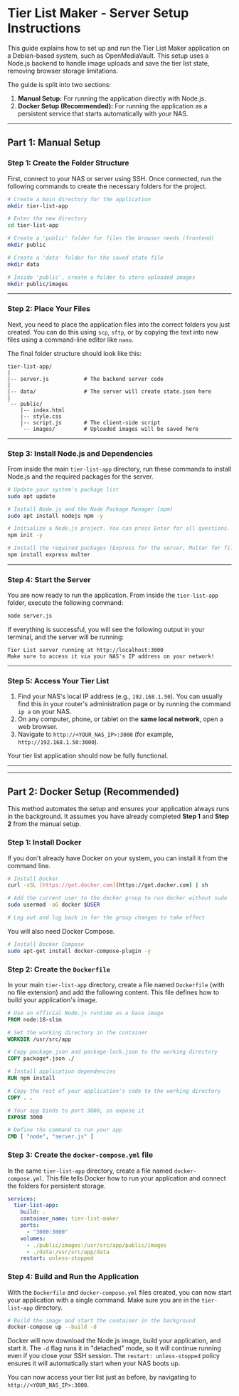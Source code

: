 # Tier List Maker - Server Setup Instructions

This guide explains how to set up and run the Tier List Maker application on a Debian-based system, such as OpenMediaVault. This setup uses a Node.js backend to handle image uploads and save the tier list state, removing browser storage limitations.

The guide is split into two sections:
1.  **Manual Setup:** For running the application directly with Node.js.
2.  **Docker Setup (Recommended):** For running the application as a persistent service that starts automatically with your NAS.

---

## **Part 1: Manual Setup**

### **Step 1: Create the Folder Structure**

First, connect to your NAS or server using SSH. Once connected, run the following commands to create the necessary folders for the project.

```bash
# Create a main directory for the application
mkdir tier-list-app

# Enter the new directory
cd tier-list-app

# Create a 'public' folder for files the browser needs (frontend)
mkdir public

# Create a 'data' folder for the saved state file
mkdir data

# Inside 'public', create a folder to store uploaded images
mkdir public/images
```

---

### **Step 2: Place Your Files**

Next, you need to place the application files into the correct folders you just created. You can do this using `scp`, `sftp`, or by copying the text into new files using a command-line editor like `nano`.

The final folder structure should look like this:

```
tier-list-app/
|
|-- server.js           # The backend server code
|
|-- data/               # The server will create state.json here
|
`-- public/
    |-- index.html
    |-- style.css
    |-- script.js       # The client-side script
    `-- images/         # Uploaded images will be saved here
```

---

### **Step 3: Install Node.js and Dependencies**

From inside the main `tier-list-app` directory, run these commands to install Node.js and the required packages for the server.

```bash
# Update your system's package list
sudo apt update

# Install Node.js and the Node Package Manager (npm)
sudo apt install nodejs npm -y

# Initialize a Node.js project. You can press Enter for all questions.
npm init -y

# Install the required packages (Express for the server, Multer for file uploads)
npm install express multer
```

---

### **Step 4: Start the Server**

You are now ready to run the application. From inside the `tier-list-app` folder, execute the following command:

```bash
node server.js
```

If everything is successful, you will see the following output in your terminal, and the server will be running:

```
Tier List server running at http://localhost:3000
Make sure to access it via your NAS's IP address on your network!
```

---

### **Step 5: Access Your Tier List**

1.  Find your NAS's local IP address (e.g., `192.168.1.50`). You can usually find this in your router's administration page or by running the command `ip a` on your NAS.
2.  On any computer, phone, or tablet on the **same local network**, open a web browser.
3.  Navigate to `http://<YOUR_NAS_IP>:3000` (for example, `http://192.168.1.50:3000`).

Your tier list application should now be fully functional.

---
---

## **Part 2: Docker Setup (Recommended)**

This method automates the setup and ensures your application always runs in the background. It assumes you have already completed **Step 1** and **Step 2** from the manual setup.

### **Step 1: Install Docker**

If you don't already have Docker on your system, you can install it from the command line.

```bash
# Install Docker
curl -sSL [https://get.docker.com](https://get.docker.com) | sh

# Add the current user to the docker group to run docker without sudo
sudo usermod -aG docker $USER

# Log out and log back in for the group changes to take effect
```

You will also need Docker Compose.

```bash
# Install Docker Compose
sudo apt-get install docker-compose-plugin -y
```

### **Step 2: Create the `Dockerfile`**

In your main `tier-list-app` directory, create a file named `Dockerfile` (with no file extension) and add the following content. This file defines how to build your application's image.

```Dockerfile
# Use an official Node.js runtime as a base image
FROM node:18-slim

# Set the working directory in the container
WORKDIR /usr/src/app

# Copy package.json and package-lock.json to the working directory
COPY package*.json ./

# Install application dependencies
RUN npm install

# Copy the rest of your application's code to the working directory
COPY . .

# Your app binds to port 3000, so expose it
EXPOSE 3000

# Define the command to run your app
CMD [ "node", "server.js" ]
```

### **Step 3: Create the `docker-compose.yml` file**

In the same `tier-list-app` directory, create a file named `docker-compose.yml`. This file tells Docker how to run your application and connect the folders for persistent storage.

```yaml
services:
  tier-list-app:
    build: .
    container_name: tier-list-maker
    ports:
      - "3000:3000"
    volumes:
      - ./public/images:/usr/src/app/public/images
      - ./data:/usr/src/app/data
    restart: unless-stopped
```

### **Step 4: Build and Run the Application**

With the `Dockerfile` and `docker-compose.yml` files created, you can now start your application with a single command. Make sure you are in the `tier-list-app` directory.

```bash
# Build the image and start the container in the background
docker-compose up --build -d
```

Docker will now download the Node.js image, build your application, and start it. The `-d` flag runs it in "detached" mode, so it will continue running even if you close your SSH session. The `restart: unless-stopped` policy ensures it will automatically start when your NAS boots up.

You can now access your tier list just as before, by navigating to `http://<YOUR_NAS_IP>:3000`.
